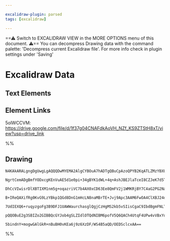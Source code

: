 ```yaml
---

excalidraw-plugin: parsed
tags: [excalidraw]

---
```

==⚠  Switch to EXCALIDRAW VIEW in the MORE OPTIONS menu of this document. ⚠== You can decompress Drawing data with the command palette: 'Decompress current Excalidraw file'. For more info check in plugin settings under 'Saving'



# Excalidraw Data

## Text Elements
## Element Links
5olWCCVM: https://drive.google.com/file/d/1f37g04CNAFdkAoVH_NZf_KS9ZTStH8xT/view?usp=drive_link

%%
## Drawing
```compressed-json
N4KAkARALgngDgUwgLgAQQQDwMYEMA2AlgCYBOuA7hADTgQBuCpAzoQPYB2KqATLZMzYBXUtiRoIACyhQ4zZAHoFAc0JRJQgEYA6bGwC2CgF7N6hbEcK4OCtptbErHALRY8RMpWdx8Q1TdIEfARcZgRmBShcZQUebQBGeISaOiCEfQQOKGZuAG1wMFAwYogSbggAVjZ8AHUAYTqANQBZFOLIWERy9M0EYmJcTWC2ksxuZwB2AAYJ7R4K/hKYcYmA

NgrtCemADgBmfYODxcgKEnVuAE5d1e0pi+34gBYK1dWL+4q+AshJBEJlaTceI8CZJeK7d5TKY8V7bbareLHCDWZTDNBTJHMKCkNgAawQdWqbFI5QAxPEEBSKSNIJpcNhccocUIOMRCfhieVsdZmHBcIEsjSIAAzQj4fAAZVgaPQgg8QqxOPxNTOkm4X3aEEVeIQUpgMq11TKSOZAI44RyaER3wgbD52DUyytUKRTOEcAAksRLahcgBdJHC8gZL3c

DhCcVIwisrDlXBTIXM1nm5g+oqazriVC7b4AX0xCD63Ee8QmFV2j1WMKRjBY7C4aG2PG2NaYrE4ADlOGIgWsZo8B1NdlHmAARNJQItoYUEMJIzTCVkAUWCGSyPv9SKEcAGk+IvYqD1Wjyh+1WEyRRA4uPK0lk8iUZEIjG0yjYbFRCF0BgUouCCmIBR4mFXYJmUKZHjqDsAEEADFiFxaC2EaAAJAB9DsAC1hTQgBpCULkwgAVKUUO2TAiIUMwEAoA

B+IReQAXifRg0KvG9LzYBkp1QGd8DnG1mHcLN8naMBrTE+Jvj9Apc3AAM6FwOA4ClXBJ24dNoF+DJyiIAEoBGBhCBogAhelGSTNkiRJCRSWFeyHMM7ARAFKAPUnfQpSVAlrLJKlKSQRYIGc0hXPc9IzIZN0WSsjkbPQbkOF5flMgMoKQrCjzYLFSVpSzQ15XSlzUvCzzsR1FViHONANUgDKSo8rydT1A05WNApguKrJSoAJWEM0LSBIrQoa9IAHl

7UdIEXQ6+ruqyzgoFg3B9DFJ1UAWWaurchasglQgjCzHgMS2kb5vSIisCgaC9IbdBgmFNLTsy9JVNIa7QrYChflwfc0HDSNntG/Ql1ZaDPu+kI/vQfkcSoYaXv0cG4aI+B8sswyhJxcUAA1uAmXYkjhXZtmeCZHh4R4LgHIKseqfAAE1LirbQLkSV43imJtuaCox330DSbXoAghCzKZtAqNn4gqKTinzIHzv0PqYpTH0IAxoKmRIfbDvVE6Si14g

pQQOBuE2g3SBIZo2GIBBQcGYJob4gSLZIdlOTQdNIBM6pofV5Q6QACh4UtqF4UPw4vVBxYqABKIUeoQZQI35cpSAD3Bg92DFeGzsOeDz6OJfj2SEdSpr8QmqB6x9AH8CCoMVoQROY0tjhlEFzVMgdnjsVFpFsCIU20D7hAkQ4JvuFHpFhCgK8s1H0uOrsAArBBsGyCUJ7ga3bftoYeOdseOvpavGCI998E7kpM3KMJgg3+shWcrEDFRrp/ojeubQ

5bindnY+mogwGAlGkR+nBuBH0vKEa6j9z6XzDF/WS4B5aQD/OEDSclcxAA==
```
%%